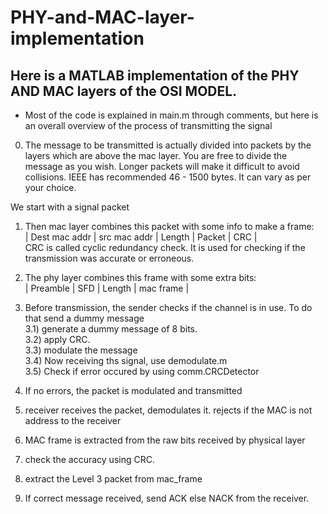 # PHY-and-MAC-layer-implementation

## Here is a MATLAB implementation of the PHY AND MAC layers of the OSI MODEL.
* Most of the code is explained in main.m through comments, but here is an overall overview of the process of transmitting the signal

0) The message to be transmitted is actually divided into packets by the layers which are above the mac layer. You are free to divide the message as you wish. Longer packets will make it difficult to avoid collisions.
IEEE has recommended 46 - 1500 bytes. It can vary as per your choice.

We start with a signal packet

1) Then mac layer combines this packet with some info to make a frame:  
| Dest mac addr | src mac addr | Length | Packet        | CRC     |  
CRC is called cyclic redundancy check. It is used for checking if the
transmission was accurate or erroneous.  

2) The phy layer combines this frame with some extra bits:  
| Preamble  | SFD    | Length  | mac frame     |


3) Before transmission, the sender checks if the channel is in use. To do that send a dummy message  
3.1) generate a dummy message of 8 bits.  
3.2) apply CRC.  
3.3) modulate the message  
3.4) Now receiving ths signal, use demodulate.m  
3.5) Check if error occured by using comm.CRCDetector

4) If no errors, the packet is modulated and transmitted
5) receiver receives the packet, demodulates it. rejects if the MAC is not address to the receiver
6) MAC frame is extracted from the raw bits received by physical layer
7) check the accuracy using CRC.
8) extract the Level 3 packet from mac_frame 
9) If correct message received, send ACK else NACK from the receiver.

